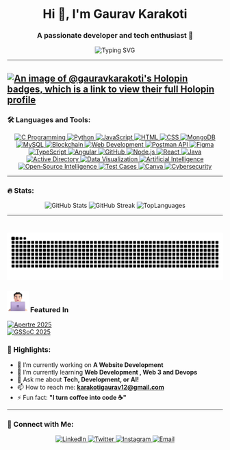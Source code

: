 <h1 align="center">Hi 👋, I'm Gaurav Karakoti</h1>
<h3 align="center">A passionate developer and tech enthusiast 🚀</h3>

<p align="center">
  <img src="https://readme-typing-svg.herokuapp.com?font=Fira+Code&weight=500&size=24&pause=1000&color=F75C7E&center=true&vCenter=true&width=435&lines=Full-Stack+Developer;Machine+Learning+Engineer;Open-Source+Contributor;Tech+Explorer;Always+Learning+%F0%9F%8C%8C" alt="Typing SVG" />
</p>

---
[![An image of @gauravkarakoti's Holopin badges, which is a link to view their full Holopin profile](https://holopin.me/gauravkarakoti)](https://holopin.io/@gauravkarakoti)
---

### 🛠️ Languages and Tools:
<p align="center">
  <a href="https://www.cprogramming.com/" target="_blank"> <img src="https://img.icons8.com/color/48/000000/c-programming.png" alt="C Programming" /> </a>
  <a href="https://www.python.org" target="_blank"> <img src="https://img.icons8.com/color/48/000000/python.png" alt="Python" /> </a>
  <a href="https://developer.mozilla.org/en-US/docs/Web/JavaScript" target="_blank"> <img src="https://img.icons8.com/color/48/000000/javascript.png" alt="JavaScript" /> </a>
  <a href="https://www.w3.org/html/" target="_blank"> <img src="https://img.icons8.com/color/48/000000/html-5.png" alt="HTML" /> </a>
  <a href="https://www.w3schools.com/css/" target="_blank"> <img src="https://img.icons8.com/color/48/000000/css3.png" alt="CSS" /> </a>
  <a href="https://www.mongodb.com/" target="_blank"> <img src="https://img.icons8.com/color/48/000000/mongodb.png" alt="MongoDB" /> </a>
  <a href="https://www.mysql.com/" target="_blank"> <img src="https://img.icons8.com/color/48/000000/mysql-logo.png" alt="MySQL" /> </a>
  <a href="https://blockchain.com/" target="_blank"> <img src="https://img.icons8.com/color/48/000000/blockchain.png" alt="Blockchain" /> </a>
  <a href="https://developer.mozilla.org/en-US/docs/Web/Guide/HTML/HTML5" target="_blank"> <img src="https://img.icons8.com/color/48/000000/web-design.png" alt="Web Development" /> </a>
  <a href="https://www.postman.com/" target="_blank"> <img src="https://img.icons8.com/dusk/48/000000/api.png" alt="Postman API" /> </a>
  <a href="https://www.figma.com/" target="_blank"> <img src="https://img.icons8.com/color/48/000000/figma--v1.png" alt="Figma" /> </a>
  <a href="https://www.typescriptlang.org/" target="_blank"> <img src="https://img.icons8.com/color/48/000000/typescript.png" alt="TypeScript" /> </a>
  <a href="https://angular.io/" target="_blank"> <img src="https://img.icons8.com/color/48/000000/angularjs.png" alt="Angular" /> </a>
  <a href="https://github.com/" target="_blank"> <img src="https://img.icons8.com/ios-filled/50/6e40c9/github.png" alt="GitHub" /> </a>
  <a href="https://nodejs.org/" target="_blank"> <img src="https://img.icons8.com/color/48/000000/nodejs.png" alt="Node.js" /> </a>
  <a href="https://reactjs.org/" target="_blank"> <img src="https://img.icons8.com/color/48/000000/react-native.png" alt="React" /> </a>
  <a href="https://www.java.com/" target="_blank"> <img src="https://img.icons8.com/color/48/000000/java-coffee-cup-logo.png" alt="Java" /> </a>
  <a href="https://learn.microsoft.com/en-us/windows-server/identity/ad-ds/get-started/active-directory-domain-services-overview" target="_blank"> <img src="https://img.icons8.com/color/48/000000/active-directory.png" alt="Active Directory" /> </a>
  <a href="https://en.wikipedia.org/wiki/Data_visualization" target="_blank"> <img src="https://img.icons8.com/color/48/000000/combo-chart.png" alt="Data Visualization" /> </a>
  <a href="https://en.wikipedia.org/wiki/Artificial_intelligence" target="_blank"> <img src="https://img.icons8.com/color/48/000000/artificial-intelligence.png" alt="Artificial Intelligence" /> </a>
  <a href="https://en.wikipedia.org/wiki/Open-source_intelligence" target="_blank"> <img src="https://img.icons8.com/color/48/000000/open-source.png" alt="Open‑Source Intelligence" /> </a>
  <a href="https://en.wikipedia.org/wiki/Test_case" target="_blank"> <img src="https://img.icons8.com/color/48/000000/test-passed.png" alt="Test Cases" /> </a>
  <a href="https://www.canva.com/" target="_blank"> <img src="https://img.icons8.com/color/48/000000/canva.png" alt="Canva" /> </a>
  <a href="https://en.wikipedia.org/wiki/Cybersecurity" target="_blank"><img src="https://img.icons8.com/clouds/48/000000/cyber-security.png" alt="Cybersecurity" /></a>
</p>

---

### 🔥 Stats:
<p align="center">
  <img src="https://github-readme-stats.vercel.app/api?username=GauravKarakoti&show_icons=true&theme=radical" alt="GitHub Stats" />
  <img src="https://github-readme-streak-stats.herokuapp.com/?user=GauravKarakoti&theme=radical" alt="GitHub Streak" />
  <img src="https://github-readme-stats.vercel.app/api/top-langs/?username=GauravKarakoti&layout=compact&theme=radical" alt="TopLanguages"/>
</p>

---

###

<br clear="both">

<img src="https://github.com/GauravKarakoti/GauravKarakoti/blob/output/snake.svg" alt="Snake animation" />

<h3> <img src="https://raw.githubusercontent.com/Tarikul-Islam-Anik/tarikul-islam-anik/main/assets/images/Man%20Technologist%20Light%20Skin%20Tone.png" width="50px"> Featured In</h3>
<tr>
<td align="center">
<a href="https://s2apertre.resourcio.in"><img src="https://s2apertre.resourcio.in/Logo_primary.svg" height="140px" width="180px" alt="Apertre 2025"></a><br>
</td>
<td align="centre">
<a href="https://gssoc.girlscript.tech/"><img src="https://miro.medium.com/v2/resize:fit:560/0*loJWZJrLBa-0R_gH" width="180px" alt="GSSoC 2025"></a><br>
</td>
</tr>

### 🌟 Highlights:
- 🔭 I’m currently working on **A Website Development**
- 🌱 I’m currently learning **Web Development , Web 3 and Devops**
- 💬 Ask me about **Tech, Development, or AI!**
- 📫 How to reach me: **karakotigaurav12@gmail.com**
- ⚡ Fun fact: **"I turn coffee into code ☕"**

---

### 🤝 Connect with Me:
<p align="center">
  <a href="https://www.linkedin.com/in/gaurav-karakoti-248960302" target="_blank">
    <img src="https://img.icons8.com/color/48/000000/linkedin.png" alt="LinkedIn" />
  </a>
  <a href="https://x.com/GauravKara_koti" target="_blank">
    <img src="https://img.icons8.com/color/48/000000/twitter--v1.png" alt="Twitter" />
  </a>
  <a href="https://instagram.com/gaurav._.karakoti" target="_blank">
    <img src="https://img.icons8.com/color/48/000000/instagram-new.png" alt="Instagram" />
  </a>
  <a href="mailto:karakotigaurav12@gmail.com" target="_blank">
    <img src="https://img.icons8.com/color/48/000000/gmail.png" alt="Email" />
  </a>
</p>
